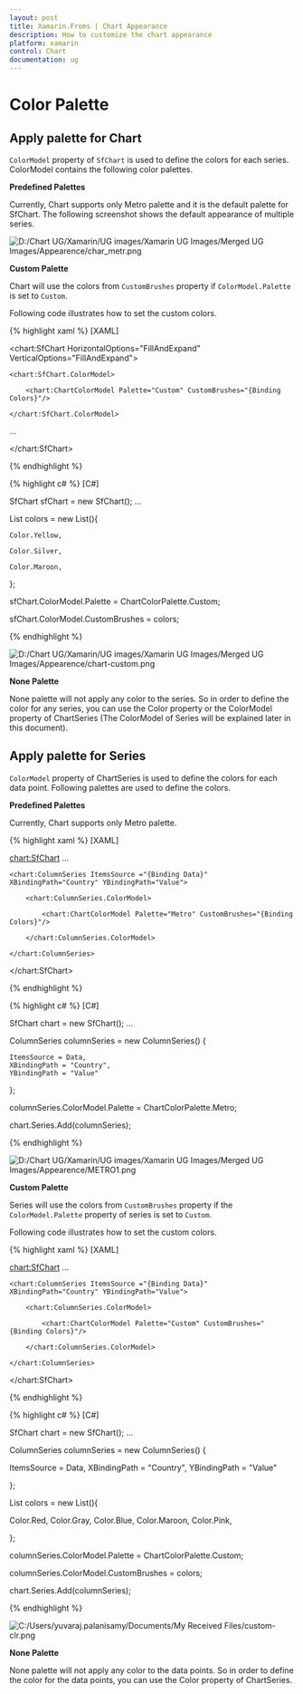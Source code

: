```yaml
---
layout: post
title: Xamarin.Froms | Chart Appearance
description: How to customize the chart appearance
platform: xamarin
control: Chart
documentation: ug
---
```


# Color Palette

## Apply palette for Chart

`ColorModel` property of `SfChart` is used to define the colors for each series. ColorModel contains the following color palettes.

**Predefined Palettes**

Currently, Chart supports only Metro palette and it is the default palette for SfChart. The following screenshot shows the default appearance of multiple series.

![D:/Chart UG/Xamarin/UG images/Xamarin UG Images/Merged UG Images/Appearence/char_metr.png](appearance_images/appearance_img1.png)

**Custom Palette**

Chart will use the colors from `CustomBrushes` property if `ColorModel.Palette` is set to `Custom`.

Following code illustrates how to set the custom colors.

{% highlight xaml %}
[XAML]

<chart:SfChart HorizontalOptions="FillAndExpand" VerticalOptions="FillAndExpand">

	<chart:SfChart.ColorModel>

		<chart:ChartColorModel Palette="Custom" CustomBrushes="{Binding Colors}"/>

	</chart:SfChart.ColorModel>

...

</chart:SfChart>

{% endhighlight %}

{% highlight c# %}
[C#]

SfChart sfChart = new SfChart();
...

List<Color> colors = new List<Color>(){

	Color.Yellow,

	Color.Silver,

	Color.Maroon,                             

};

sfChart.ColorModel.Palette = ChartColorPalette.Custom;

sfChart.ColorModel.CustomBrushes = colors; 

{% endhighlight %}

![D:/Chart UG/Xamarin/UG images/Xamarin UG Images/Merged UG Images/Appearence/chart-custom.png](appearance_images/appearance_img2.png)

**None Palette**

None palette will not apply any color to the series. So in order to define the color for any series, you can use the Color property or the ColorModel property of ChartSeries (The ColorModel of Series will be explained later in this document).

## Apply palette for Series

`ColorModel` property of ChartSeries is used to define the colors for each data point. Following palettes are used to define the colors.

**Predefined Palettes**

Currently, Chart supports only Metro palette.

{% highlight xaml %}
[XAML]

<chart:SfChart>
...

	<chart:ColumnSeries ItemsSource ="{Binding Data}" XBindingPath="Country" YBindingPath="Value">

		<chart:ColumnSeries.ColorModel>

			<chart:ChartColorModel Palette="Metro" CustomBrushes="{Binding Colors}"/>

		</chart:ColumnSeries.ColorModel>

	</chart:ColumnSeries>

</chart:SfChart>

{% endhighlight %}

{% highlight c# %}
[C#]

SfChart chart = new SfChart();
...

ColumnSeries columnSeries = new ColumnSeries() { 

	ItemsSource = Data, 
	XBindingPath = "Country", 
	YBindingPath = "Value" 
	
};

columnSeries.ColorModel.Palette = ChartColorPalette.Metro;

chart.Series.Add(columnSeries);

{% endhighlight %}

![D:/Chart UG/Xamarin/UG images/Xamarin UG Images/Merged UG Images/Appearence/METRO1.png](appearance_images/appearance_img3.png)

**Custom Palette**

Series will use the colors from `CustomBrushes` property if the `ColorModel.Palette` property of series is set to `Custom`.

Following code illustrates how to set the custom colors.

{% highlight xaml %}
[XAML]

<chart:SfChart>
...

	<chart:ColumnSeries ItemsSource ="{Binding Data}" XBindingPath="Country" YBindingPath="Value">

		<chart:ColumnSeries.ColorModel>

			<chart:ChartColorModel Palette="Custom" CustomBrushes="{Binding Colors}"/>

		</chart:ColumnSeries.ColorModel>

	</chart:ColumnSeries>

</chart:SfChart>

{% endhighlight %}

{% highlight c# %}
[C#]

SfChart chart = new SfChart();
...

ColumnSeries columnSeries = new ColumnSeries() { 

ItemsSource = Data, 
XBindingPath = "Country", 
YBindingPath = "Value" 

};

List<Color> colors = new List<Color>(){

Color.Red,
Color.Gray,
Color.Blue,
Color.Maroon,
Color.Pink,               

};

columnSeries.ColorModel.Palette = ChartColorPalette.Custom;

columnSeries.ColorModel.CustomBrushes = colors;

chart.Series.Add(columnSeries);

{% endhighlight %}

![C:/Users/yuvaraj.palanisamy/Documents/My Received Files/custom-clr.png](appearance_images/appearance_img4.png)

**None Palette**

None palette will not apply any color to the data points. So in order to define the color for the data points, you can use the Color property of ChartSeries.
